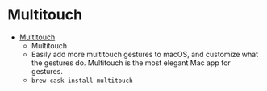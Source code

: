 # Multitouch
- [Multitouch](https://multitouch.app/)
  -  Multitouch
  - Easily add more multitouch gestures to macOS, and customize what the gestures do. Multitouch is the most elegant Mac app for gestures.
  - `brew cask install multitouch`
